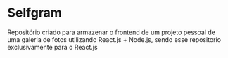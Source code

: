 # Selfgram

Repositório criado para armazenar o frontend de um projeto pessoal de uma galeria de fotos utilizando React.js + Node.js, sendo esse repositorio exclusivamente para o React.js

